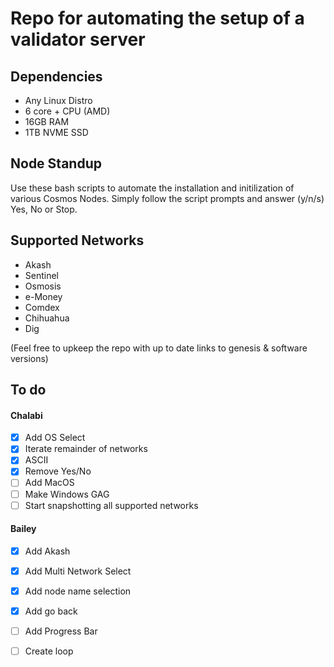 # Repo for automating the setup of a validator server

## Dependencies
* Any Linux Distro 
* 6 core + CPU (AMD)
* 16GB RAM
* 1TB NVME SSD

## Node Standup

Use these bash scripts to automate the installation and initilization of various Cosmos Nodes. Simply follow the script prompts and answer (y/n/s) Yes, No or Stop. 

## Supported Networks
* Akash
* Sentinel
* Osmosis
* e-Money
* Comdex
* Chihuahua
* Dig

(Feel free to upkeep the repo with up to date links to genesis & software versions)

## To do
#### Chalabi

- [x] Add OS Select
- [x] Iterate remainder  of networks
- [x] ASCII
- [x] Remove Yes/No
- [ ] Add MacOS
- [ ] Make Windows GAG
- [ ] Start snapshotting all supported networks

#### Bailey

- [x] Add Akash  
- [x] Add Multi Network Select
- [x] Add node name selection
- [x] Add go back
- [ ] Add Progress Bar
- [ ] Create loop

